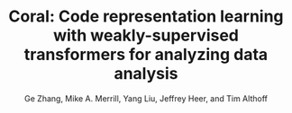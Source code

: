 ---
author: Ge Zhang, Mike A. Merrill, Yang Liu, Jeffrey Heer, and Tim Althoff
key: zhang2022coral
number: '1'
pages: '14'
pdf_path: resources/pubpdfs/zhang2022coral.pdf
thumb_path: resources/thumbnails/zhang2022coral.png
title: '  Coral: Code representation learning with weakly-supervised transformers
  for analyzing data analysis'
venue: EPJ Data Science
volume: '11'
year: '  2022'
---